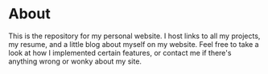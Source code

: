 About
===============

This is the repository for my personal website. I host links to all my projects, my resume, and a little blog about myself on my website. 
Feel free to take a look at how I implemented certain features, or contact me if there's anything wrong or wonky about my site.
